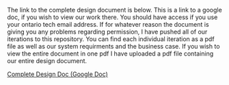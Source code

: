 The link to the complete design document is below. This is a link to a google doc, if you wish to view our work there. You should have access if you use your ontario tech email address. If for whatever reason the document is giving you any problems regarding permission, I have pushed all of our iterations to this repository. You can find each individual iteration as a pdf file as well as our system requirments and the business case. If you wish to view the entire document in one pdf I have uploaded a pdf file containing our entire design document.  

[Complete Design Doc (Google Doc)](https://docs.google.com/document/d/1DNeXZM1YVLTjZyppH4MVNvZ1Z3Z_4dSo2lZEQdWKZR4/edit?usp=sharing)